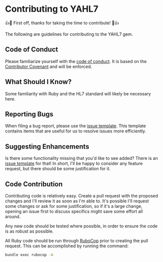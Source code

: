 # Contributing to YAHL7

:+1::tada: First off, thanks for taking the time to contribute! :tada::+1:

The following are guidelines for contributing to the YAHL7 gem.

## Code of Conduct

Please familiarize yourself with the
[code of conduct](https://github.com/mylanconnolly/yahl7/blob/main/CODE_OF_CONDUCT.md).
It is based on the [Contributor Covenant](https://www.contributor-covenant.org/)
and will be enforced.

## What Should I Know?

Some familiarity with Ruby and the HL7 standard will likely be necessary here.

## Reporting Bugs

When filing a bug report, please use the
[issue template](https://github.com/mylanconnolly/yahl7/blob/main/.github/ISSUE_TEMPLATE/bug_report.md).
This template contains items that are useful for us to resolve issues more
efficiently.

## Suggesting Enhancements

Is there some functionality missing that you'd like to see added? There is an
[issue template](https://github.com/mylanconnolly/yahl7/blob/main/.github/ISSUE_TEMPLATE/feature_request.md)
for that! In short, I'll be happy to consider any feature request, but there
should be some justification for it.

## Code Contribution

Contributing code is relatively easy. Create a pull request with the proposed
changes and I'll review it as soon as I'm able to. It's possible I'll request
some changes or ask for some justification, so if it's a large change, opening
an issue first to discuss specifics might save some effort all around.

Any new code should be tested where possible, in order to ensure the code is as
robust as possible.

All Ruby code should be run through [RuboCop](https://rubocop.org/) prior to
creating the pull request. This can be accomplished by running the command:

```bash
bundle exec rubocop -A
```
